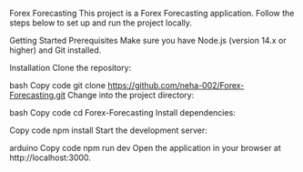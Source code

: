 Forex Forecasting
This project is a Forex Forecasting application. Follow the steps below to set up and run the project locally.

Getting Started
Prerequisites
Make sure you have Node.js (version 14.x or higher) and Git installed.

Installation
Clone the repository:

bash
Copy code
git clone https://github.com/neha-002/Forex-Forecasting.git
Change into the project directory:

bash
Copy code
cd Forex-Forecasting
Install dependencies:

Copy code
npm install
Start the development server:

arduino
Copy code
npm run dev
Open the application in your browser at http://localhost:3000.






